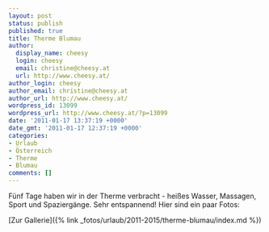 ```yaml
---
layout: post
status: publish
published: true
title: Therme Blumau
author:
  display_name: cheesy
  login: cheesy
  email: christine@cheesy.at
  url: http://www.cheesy.at/
author_login: cheesy
author_email: christine@cheesy.at
author_url: http://www.cheesy.at/
wordpress_id: 13099
wordpress_url: http://www.cheesy.at/?p=13099
date: '2011-01-17 13:37:19 +0000'
date_gmt: '2011-01-17 12:37:19 +0000'
categories:
- Urlaub
- Österreich
- Therme
- Blumau
comments: []
---
```

<!--:de-->Fünf Tage haben wir in der Therme verbracht - heißes Wasser, Massagen, Sport und Spaziergänge. Sehr entspannend! Hier sind ein paar Fotos:
[Zur Gallerie]({% link _fotos/urlaub/2011-2015/therme-blumau/index.md %})

